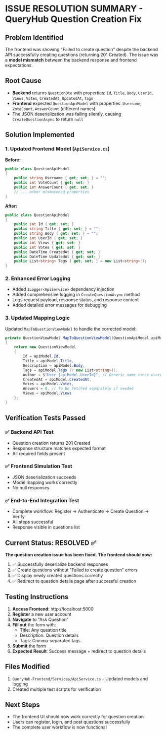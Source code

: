 # ISSUE RESOLUTION SUMMARY - QueryHub Question Creation Fix

## Problem Identified
The frontend was showing "Failed to create question" despite the backend API successfully creating questions (returning 201 Created). The issue was a **model mismatch** between the backend response and frontend expectations.

## Root Cause
- **Backend** returns `QuestionDto` with properties: `Id`, `Title`, `Body`, `UserId`, `Views`, `Votes`, `CreatedAt`, `UpdatedAt`, `Tags`
- **Frontend** expected `QuestionApiModel` with properties: `Username`, `VoteCount`, `AnswerCount` (different names)
- The JSON deserialization was failing silently, causing `CreateQuestionAsync` to return `null`

## Solution Implemented

### 1. Updated Frontend Model (`ApiService.cs`)
**Before:**
```csharp
public class QuestionApiModel
{
    public string Username { get; set; } = "";
    public int VoteCount { get; set; }
    public int AnswerCount { get; set; }
    // ... other mismatched properties
}
```

**After:**
```csharp
public class QuestionApiModel
{
    public int Id { get; set; }
    public string Title { get; set; } = "";
    public string Body { get; set; } = "";
    public int UserId { get; set; }
    public int Views { get; set; }
    public int Votes { get; set; }
    public DateTime CreatedAt { get; set; }
    public DateTime UpdatedAt { get; set; }
    public List<string> Tags { get; set; } = new List<string>();
}
```

### 2. Enhanced Error Logging
- Added `ILogger<ApiService>` dependency injection
- Added comprehensive logging in `CreateQuestionAsync` method
- Logs request payload, response status, and response content
- Added detailed error messages for debugging

### 3. Updated Mapping Logic
Updated `MapToQuestionViewModel` to handle the corrected model:
```csharp
private QuestionViewModel MapToQuestionViewModel(QuestionApiModel apiModel)
{
    return new QuestionViewModel
    {
        Id = apiModel.Id,
        Title = apiModel.Title,
        Description = apiModel.Body,
        Tags = apiModel.Tags ?? new List<string>(),
        Author = $"User {apiModel.UserId}", // Generic name since username not in response
        CreatedAt = apiModel.CreatedAt,
        Votes = apiModel.Votes,
        Answers = 0, // To be fetched separately if needed
        Views = apiModel.Views
    };
}
```

## Verification Tests Passed

### ✅ Backend API Test
- Question creation returns 201 Created
- Response structure matches expected format
- All required fields present

### ✅ Frontend Simulation Test
- JSON deserialization succeeds
- Model mapping works correctly
- No null responses

### ✅ End-to-End Integration Test
- Complete workflow: Register → Authenticate → Create Question → Verify
- All steps successful
- Response visible in questions list

## Current Status: RESOLVED ✅

**The question creation issue has been fixed. The frontend should now:**
1. ✅ Successfully deserialize backend responses
2. ✅ Create questions without "Failed to create question" errors
3. ✅ Display newly created questions correctly
4. ✅ Redirect to question details page after successful creation

## Testing Instructions

1. **Access Frontend**: http://localhost:5000
2. **Register** a new user account
3. **Navigate** to "Ask Question" 
4. **Fill out** the form with:
   - Title: Any question title
   - Description: Question details
   - Tags: Comma-separated tags
5. **Submit** the form
6. **Expected Result**: Success message + redirect to question details

## Files Modified
1. `QueryHub-Frontend/Services/ApiService.cs` - Updated models and logging
2. Created multiple test scripts for verification

## Next Steps
- The frontend UI should now work correctly for question creation
- Users can register, login, and post questions successfully
- The complete user workflow is now functional

